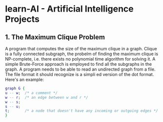 # learn-AI - Artificial Intelligence Projects

## 1. The Maximum Clique Problem ##
A program that computes the size of the maximum clique in a graph. Clique is a fully connected subgraph, the probelm of finding the maximum clique is NP-complete, i.e. there exists no polynomial time algorithm for solving it. A simple Brute-Force approach is employed to find all the subgraphs in the graph. A program  needs  to  be  able  to  read  an  undirected  graph from  a file. The file  format  it  should  recognize  is  a  simpli ed  version  of  the dot format.
Here's an example:
```dot
graph G {
u -- w;  /* a comment */
w -- r;  /* an edge between w and r */
w -- s;
s -- u;
t;       /* a node that doesn't have any incoming or outgoing edges */
}
```

